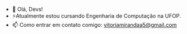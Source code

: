 - 👋 Olá, Devs!
- ⚡Atualmente estou cursando Engenharia de Computação na UFOP.
- 📫 Como entrar em contato comigo: vitoriamirandaa5@gmail.com
<!---
vitoriasmiranda/vitoriasmiranda is a ✨ special ✨ repository because its `README.md` (this file) appears on your GitHub profile.
You can click the Preview link to take a look at your changes.
--->
